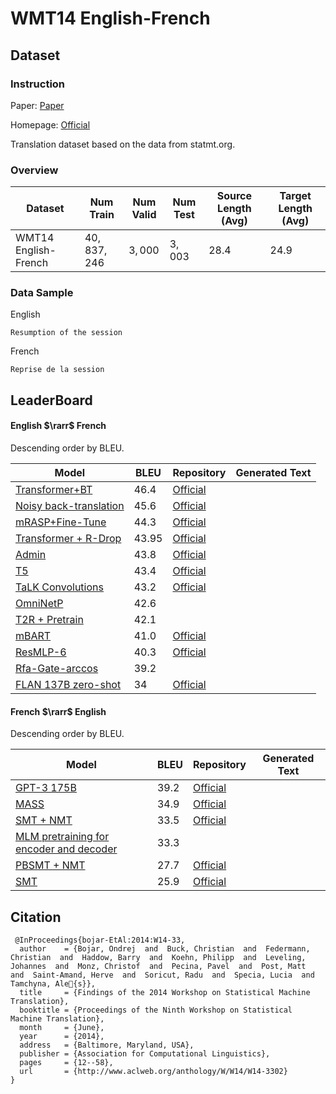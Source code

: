 # WMT14 English-French

## Dataset

### Instruction

Paper: [Paper](https://aclanthology.org/W14-3302.pdf)

Homepage: [Official](https://www.statmt.org/wmt14/index.html)

Translation dataset based on the data from statmt.org.

### Overview

| Dataset              | Num Train    | Num Valid | Num Test | Source Length (Avg) | Target Length (Avg) |
| -------------------- | ------------ | --------- | -------- | ------------------- | ------------------- |
| WMT14 English-French | $40,837,246$ | $3,000$   | $3,003$  | $28.4$              | $24.9$              |

### Data Sample

English

```
Resumption of the session
```

French

```
Reprise de la session
```

## LeaderBoard

#### English $\rarr$ French

Descending order by BLEU.

| Model                                                        | BLEU    | Repository                                                   | Generated Text |
| ------------------------------------------------------------ | ------- | ------------------------------------------------------------ | -------------- |
| [Transformer+BT](https://arxiv.org/pdf/2008.07772v2.pdf)     | $46.4$  | [Official](https://github.com/namisan/exdeep-nmt)            |                |
| [Noisy back-translation](https://arxiv.org/pdf/1808.09381v2.pdf) | $45.6$  | [Official](https://github.com/facebookresearch/fairseq)      |                |
| [mRASP+Fine-Tune](https://arxiv.org/pdf/2010.03142v3.pdf)    | $44.3$  | [Official](https://github.com/linzehui/mRASP)                |                |
| [Transformer + R-Drop](https://arxiv.org/pdf/2106.14448v2.pdf) | $43.95$ | [Official](https://github.com/dropreg/R-Drop)                |                |
| [Admin](https://arxiv.org/pdf/2004.08249v2.pdf)              | $43.8$  | [Official](https://github.com/LiyuanLucasLiu/Transforemr-Clinic) |                |
| [T5](https://arxiv.org/pdf/1910.10683v3.pdf)                 | $43.4$  | [Official](https://github.com/google-research/text-to-text-transfer-transformer) |                |
| [TaLK Convolutions](https://arxiv.org/pdf/2002.03184v2.pdf)  | $43.2$  | [Official](https://github.com/lioutasb/TaLKConvolutions)     |                |
| [OmniNetP](https://arxiv.org/pdf/2103.01075v1.pdf)           | $42.6$  |                                                              |                |
| [T2R + Pretrain](https://arxiv.org/pdf/2103.13076v2.pdf)     | $42.1$  |                                                              |                |
| [mBART](https://arxiv.org/pdf/2001.08210.pdf)                | $41.0$  | [Official](https://github.com/facebookresearch/fairseq/tree/main/examples/mbart) |                |
| [ResMLP-6](https://arxiv.org/pdf/2105.03404v2.pdf)           | $40.3$  | [Official](https://github.com/facebookresearch/deit)         |                |
| [Rfa-Gate-arccos](https://arxiv.org/pdf/2103.02143v2.pdf)    | $39.2$  |                                                              |                |
| [FLAN 137B zero-shot](https://arxiv.org/pdf/2109.01652v5.pdf) | $34$    | [Official](https://github.com/google-research/flan)          |                |

#### French $\rarr$ English

Descending order by BLEU.

| Model                                                        | BLEU   | Repository                                                   | Generated Text |
| ------------------------------------------------------------ | ------ | ------------------------------------------------------------ | -------------- |
| [GPT-3 175B](https://arxiv.org/pdf/2005.14165v4.pdf)         | $39.2$ | [Official](https://github.com/openai/gpt-3)                  |                |
| [MASS](https://arxiv.org/pdf/1905.02450v5.pdf)               | $34.9$ | [Official](https://github.com/microsoft/MASS)                |                |
| [SMT + NMT](https://arxiv.org/pdf/1902.01313v2.pdf)          | $33.5$ | [Official](https://github.com/artetxem/monoses)              |                |
| [MLM pretraining for encoder and decoder](https://arxiv.org/pdf/1901.07291v1.pdf) | $33.3$ |                                                              |                |
| [PBSMT + NMT](https://arxiv.org/pdf/1804.07755v2.pdf)        | $27.7$ | [Official](https://github.com/facebookresearch/UnsupervisedMT) |                |
| [SMT](https://arxiv.org/pdf/1809.01272v1.pdf)                | $25.9$ | [Official](https://github.com/artetxem/monoses)              |                |

## Citation

```
 @InProceedings{bojar-EtAl:2014:W14-33,
  author    = {Bojar, Ondrej  and  Buck, Christian  and  Federmann, Christian  and  Haddow, Barry  and  Koehn, Philipp  and  Leveling, Johannes  and  Monz, Christof  and  Pecina, Pavel  and  Post, Matt  and  Saint-Amand, Herve  and  Soricut, Radu  and  Specia, Lucia  and  Tamchyna, Ale{s}},
  title     = {Findings of the 2014 Workshop on Statistical Machine Translation},
  booktitle = {Proceedings of the Ninth Workshop on Statistical Machine Translation},
  month     = {June},
  year      = {2014},
  address   = {Baltimore, Maryland, USA},
  publisher = {Association for Computational Linguistics},
  pages     = {12--58},
  url       = {http://www.aclweb.org/anthology/W/W14/W14-3302}
}
```